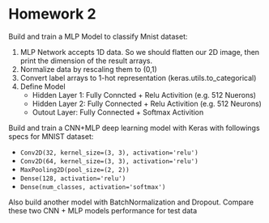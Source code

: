 # Homework 2
Build and train a MLP Model to classify Mnist dataset:
1. MLP Network accepts 1D data. So we should flatten our 2D image, then print the dimension of the result arrays.
1. Normalize data by rescaling them to (0,1)
1. Convert label arrays to 1-hot representation (keras.utils.to_categorical)
1. Define Model
	- Hidden Layer 1: Fully Conncted + Relu Activition (e.g. 512 Nuerons)
	- Hidden Layer 2: Fully Connected + Relu Activition (e.g. 512 Neurons)
	- Outout Layer: Fully Connected + Softmax Activition

Build and train a CNN+MLP deep learning model with Keras with followings specs for MNIST dataset:
- `Conv2D(32, kernel_size=(3, 3), activation='relu')`
- `Conv2D(64, kernel_size=(3, 3), activation='relu')`
- `MaxPooling2D(pool_size=(2, 2))`
- `Dense(128, activation='relu')`
- `Dense(num_classes, activation='softmax')`

Also build another model with BatchNormalization and Dropout. Compare these two CNN + MLP models performance for test data
